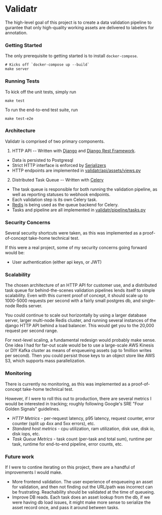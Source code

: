 Validatr
========

The high-level goal of this project is to create a data validation pipeline to gurantee that only high-quality working assets are delivered to labelers for annotation.

### Getting Started

The only prerequisite to getting started is to install `docker-compose`.

```shell
# Kicks off `docker-compose up --build`
make server
```

### Running Tests

To kick off the unit tests, simply run

```shell
make test
```

To run the end-to-end test suite, run

```shell
make test-e2e
```

### Architecture

Validatr is comprised of two primary components.

1. HTTP API -- Written with [Django](https://www.djangoproject.com/) and [Django Rest Framework](https://www.django-rest-framework.org/).

  * Data is persisted to Postgresql
  * Strict HTTP interface is enforced by [Serializers](https://github.com/functionss/validatr/blob/main/validatr/api/assets/serializers.py)
  * HTTP endpoints are implemented in [validatr/api/assets/views.py](https://github.com/functionss/validatr/blob/main/validatr/api/assets/views.py)

2. Distributed Task Queue -- Written with [Celery](https://docs.celeryq.dev/en/stable/getting-started/introduction.html)

  * The task queue is responsible for both running the validation pipeline, as well as reporting statuses to webhook endpoints.
  * Each validation step is its own Celery task.
  * [Redis](https://redis.io/) is being used as the queue backend for Celery.
  * Tasks and pipeline are all implemented in [validatr/pipeline/tasks.py](https://github.com/functionss/validatr/blob/main/validatr/pipeline/tasks.py)

### Security Concerns

Several security shortcuts were taken, as this was implemented as a proof-of-concept take-home technical test.

If this were a real project, some of my security concerns going forward would be:

* User authentication (either api keys, or JWT)


### Scalability

The chosen architecture of an HTTP API for customer use, and a distributed task queue for behind-the-scenes validation pipelines lends itself to simple scalability. Even with this current proof of concept, it should scale up to 1000-5000 requests per second with a fairly small postgres db, and single-node Redis server.

You could continue to scale out horizontally by using a larger database server, larger multi-node Redis cluster, and running several instances of the django HTTP API behind a load balancer. This would get you to the 20,000 request per second range.

For next-level scaling, a fundamental redesign would probably make sense. One idea I had for far-out scale would be to use a large-scale AWS Kinesis or DIY Kafka cluster as means of enqueueing assets (up to 1million writes per second). Then you could persist those keys to an object store like AWS S3, which supports mass parallelization.

### Monitoring

There is currently no monitoring, as this was implemented as a proof-of-concept take-home technical test.

However, if I were to roll this out to production, there are several metrics I would be interested in tracking; roughly following Google's SRE "Four Golden Signals" guidelines.

* *HTTP Metrics* - per-request latency, p95 latency, request counter, error counter (split up 4xx and 5xx errors), etc.
* *Standard host metrics* - cpu utilization, ram utilization, disk use, disk io, disk iops, etc.
* *Task Queue Metrics* - task count (per-task and total sum), runtime per task, runtime for end-to-end pipeline, error counts, etc.


### Future work

If I were to contine iterating on this project, there are a handful of improvements I would make.

* More frontend validation. The user experience of enqueueing an asset for validation, and then not finding out the URL/path was incorrect can be frustrating. Reachability should be validated at the time of queueing.
* Improve DB reads. Each task does an asset lookup from the db, if we were having db load issues, it might make more sense to serialize the asset record once, and pass it around between tasks.
